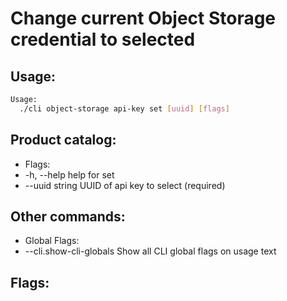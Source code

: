 # Change current Object Storage credential to selected

## Usage:
```bash
Usage:
  ./cli object-storage api-key set [uuid] [flags]
```

## Product catalog:
- Flags:
- -h, --help          help for set
- --uuid string   UUID of api key to select (required)

## Other commands:
- Global Flags:
- --cli.show-cli-globals   Show all CLI global flags on usage text

## Flags:
```bash

```

